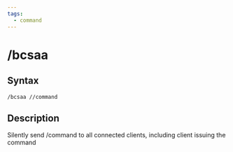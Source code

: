 ```yaml
---
tags:
  - command
---
```


# /bcsaa

## Syntax

<!--cmd-syntax-start-->
```eqcommand
/bcsaa //command
```
<!--cmd-syntax-end-->

## Description

<!--cmd-desc-start-->
Silently send /command to all connected clients, including client issuing the command
<!--cmd-desc-end-->
